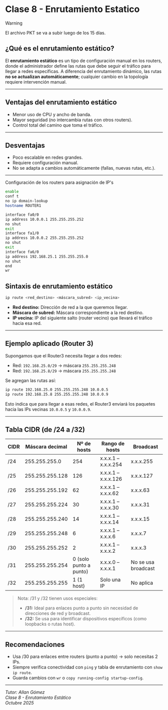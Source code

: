 # Clase 8 - Enrutamiento Estatico

>[!WARNING]
> El archivo PKT se va a subir luego de los 15 días.

## ¿Qué es el enrutamiento estático?

El **enrutamiento estático** es un tipo de configuración manual en los routers, donde el administrador define las rutas que debe seguir el tráfico para llegar a redes específicas. A diferencia del enrutamiento dinámico, las rutas **no se actualizan automáticamente**; cualquier cambio en la topología requiere intervención manual.

---

## Ventajas del enrutamiento estático

* Menor uso de CPU y ancho de banda.
* Mayor seguridad (no intercambia rutas con otros routers).
* Control total del camino que toma el tráfico.

---

## Desventajas

* Poco escalable en redes grandes.
* Requiere configuración manual.
* No se adapta a cambios automáticamente (fallas, nuevas rutas, etc.).

---

Configuración de los routers para asignación de IP's
```bash
enable
conf t
no ip domain-lookup
hostname ROUTER1

interface fa0/0
ip address 10.0.0.1 255.255.255.252
no shut
exit
interface fa1/0
ip address 10.0.0.2 255.255.255.252
no shut
exit
interface fa6/0
ip address 192.168.25.1 255.255.255.0
no shut
end
wr
```

## Sintaxis de enrutamiento estático

```bash
ip route <red_destino> <máscara_subred> <ip_vecina>
```

* **Red destino:** Dirección de red a la que queremos llegar.
* **Máscara de subred:** Máscara correspondiente a la red destino.
* **IP vecina:** IP del siguiente salto (router vecino) que llevará el tráfico hacia esa red.

---

## Ejemplo aplicado (Router 3)

Supongamos que el Router3 necesita llegar a dos redes:

* Red: `192.168.25.0/29` → máscara `255.255.255.248`
* Red: `192.168.25.8/29` → máscara `255.255.255.248`

Se agregan las rutas así:

```bash
ip route 192.168.25.0 255.255.255.248 10.0.0.5
ip route 192.168.25.8 255.255.255.248 10.0.0.9
```

Esto indica que para llegar a esas redes, el Router3 enviará los paquetes hacia las IPs vecinas `10.0.0.5` y `10.0.0.9`.

---

## Tabla CIDR (de /24 a /32)

| CIDR | Máscara decimal | Nº de hosts            | Rango de hosts      | Broadcast           |
| ---- | --------------- | ---------------------- | ------------------- | ------------------- |
| /24  | 255.255.255.0   | 254                    | x.x.x.1 – x.x.x.254 | x.x.x.255           |
| /25  | 255.255.255.128 | 126                    | x.x.x.1 – x.x.x.126 | x.x.x.127           |
| /26  | 255.255.255.192 | 62                     | x.x.x.1 – x.x.x.62  | x.x.x.63            |
| /27  | 255.255.255.224 | 30                     | x.x.x.1 – x.x.x.30  | x.x.x.31            |
| /28  | 255.255.255.240 | 14                     | x.x.x.1 – x.x.x.14  | x.x.x.15            |
| /29  | 255.255.255.248 | 6                      | x.x.x.1 – x.x.x.6   | x.x.x.7             |
| /30  | 255.255.255.252 | 2                      | x.x.x.1 – x.x.x.2   | x.x.x.3             |
| /31  | 255.255.255.254 | 0 (solo punto a punto) | x.x.x.0 – x.x.x.1   | No se usa broadcast |
| /32  | 255.255.255.255 | 1 (1 host)             | Solo una IP         | No aplica           |

> Nota: /31 y /32 tienen usos especiales:
>
> * **/31:** Ideal para enlaces punto a punto sin necesidad de direcciones de red y broadcast.
> * **/32:** Se usa para identificar dispositivos específicos (como loopbacks o rutas host).

---

## Recomendaciones

* Usa /30 para enlaces entre routers (punto a punto) → solo necesitas 2 IPs.
* Siempre verifica conectividad con `ping` y tabla de enrutamiento con `show ip route`.
* Guarda cambios con `wr` o `copy running-config startup-config`.


---

*Tutor: Allan Gómez*  
*Clase 8 - Enrutamiento Estático*  
*Octubre 2025*

